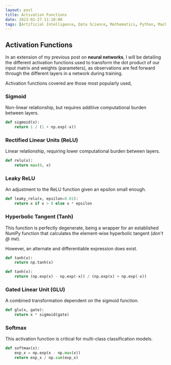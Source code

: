 ```yaml
---
layout: post
title: Activation Functions
date: 2023-02-27 11:10:00
tags: [Artificial Intelligence, Data Science, Mathematics, Python, Machine Learning, Statistics]
---
```

## Activation Functions

In an extension of my previous post on **neural networks**, I will be detailing the different activation functions used to transform the dot product of our input matrix and weights (parameters), as observations are fed forward through the different layers in a network during training.

Activation functions covered are those most popularly used, 

### Sigmoid

Non-linear relationship, but requires additive computational burden between layers.

```python
def sigmoid(x):
    return 1 / (1 + np.exp(-x))
```

### Rectified Linear Units (ReLU)

Linear relationship, requiring lower computational burden between layers.

```python
def relu(x):
    return max(0, x)
```

### Leaky ReLU

An adjustment to the ReLU function given an epsilon small enough.

```python
def leaky_relu(x, epsilon=0.01):
    return x if x > 0 else x * epsilon
```

### Hyperbolic Tangent (Tanh)

This function is perfectly degenerate, being a wrapper for an established NumPy function that calculates the element-wise hyperbolic tangent (*don't @ me*).

However, an alternate and differentiable expression does exist.

```python
def tanh(x):
    return np.tanh(x)

def tanh(x):
    return (np.exp(x) - np.exp(-x)) / (np.exp(x) + np.exp(-x))
```

### Gated Linear Unit (GLU)

A combined transformation dependent on the sigmoid function.

```python
def glu(x, gate):
    return x * sigmoid(gate)
```

### Softmax

This activation function is critical for multi-class classification models.

```python
def softmax(x):
    exp_x = np.exp(x - np.max(x))
    return exp_x / np.sum(exp_x)
```
